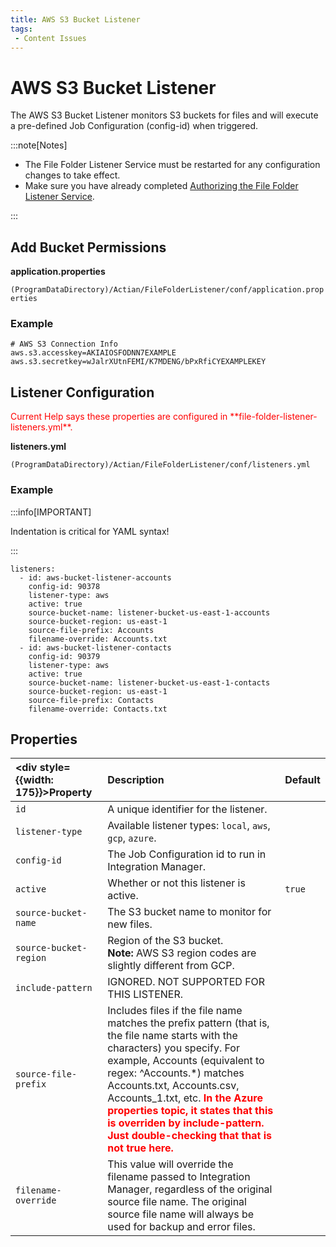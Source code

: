 ```yaml
---
title: AWS S3 Bucket Listener
tags:
 - Content Issues
---
```


# AWS S3 Bucket Listener

The AWS S3 Bucket Listener monitors S3 buckets for files and will execute a pre-defined Job Configuration (config-id) when triggered.

:::note[Notes]

* The File Folder Listener Service must be restarted for any configuration changes to take effect.
* Make sure you have already completed [Authorizing the File Folder Listener Service](./file-folder-listener-service#authorizing-the-file-folder-listener-service).

:::

## Add Bucket Permissions

**application.properties**

`(ProgramDataDirectory)/Actian/FileFolderListener/conf/application.properties`

### Example
```
# AWS S3 Connection Info
aws.s3.accesskey=AKIAIOSFODNN7EXAMPLE 
aws.s3.secretkey=wJalrXUtnFEMI/K7MDENG/bPxRfiCYEXAMPLEKEY
```

## Listener Configuration

<font color="red">
Current Help says these properties are configured in **file-folder-listener-listeners.yml**.
</font>

**listeners.yml**

`(ProgramDataDirectory)/Actian/FileFolderListener/conf/listeners.yml`

### Example

:::info[IMPORTANT]

Indentation is critical for YAML syntax!

:::

```
listeners:   
  - id: aws-bucket-listener-accounts
    config-id: 90378
    listener-type: aws
    active: true
    source-bucket-name: listener-bucket-us-east-1-accounts
    source-bucket-region: us-east-1
    source-file-prefix: Accounts
	filename-override: Accounts.txt 
  - id: aws-bucket-listener-contacts
    config-id: 90379
    listener-type: aws
    active: true
    source-bucket-name: listener-bucket-us-east-1-contacts
    source-bucket-region: us-east-1
    source-file-prefix: Contacts 
	filename-override: Contacts.txt
```


## Properties

| <div style={{width: 175}}>Property</div> |  Description | Default |
| :--- | :--- | :--- |
| `id` | A unique identifier for the listener. |  |
| `listener-type` | Available listener types: `local`, `aws`, `gcp`, `azure`. |  |
| `config-id` | The Job Configuration id to run in Integration Manager. |  |
| `active` | Whether or not this listener is active. | `true` |
| `source-bucket-name` | The S3 bucket name to monitor for new files. |  |
| `source-bucket-region` | Region of the S3 bucket.<br /> **Note:** AWS S3 region codes are slightly different from GCP. |  |
| `include-pattern` | IGNORED. NOT SUPPORTED FOR THIS LISTENER. |  |
| `source-file-prefix` | Includes files if the file name matches the prefix pattern (that is, the file name starts with the characters) you specify. For example, Accounts (equivalent to regex: ^Accounts.\*) matches Accounts.txt, Accounts.csv, Accounts_1.txt, etc. **<font color="red">In the Azure properties topic, it states that this is overriden by include-pattern. Just double-checking that that is not true here.</font>** |   |
| `filename-override` | This value will override the filename passed to Integration Manager, regardless of the original source file name. The original source file name will always be used for backup and error files. |  |

